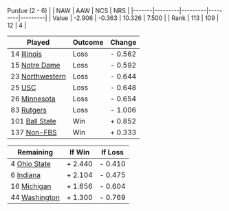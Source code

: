 Purdue (2 - 6)
|       |   NAW   |   AAW   |   NCS   |   NRS   |
|-------|---------|---------|---------|---------|
| Value |  -2.906 |  -0.363 |  10.326 |   7.500 |
| Rank  |     113 |     109 |      12 |       4 |

| Played                    | Outcome    |  Change  |
|---------------------------|------------|----------|
|  14 [Illinois              ](Illinois.md)| Loss       | -  0.562 |
|  15 [Notre Dame            ](NotreDame.md)| Loss       | -  0.592 |
|  23 [Northwestern          ](Northwestern.md)| Loss       | -  0.644 |
|  25 [USC                   ](USC.md)| Loss       | -  0.648 |
|  26 [Minnesota             ](Minnesota.md)| Loss       | -  0.654 |
|  83 [Rutgers               ](Rutgers.md)| Loss       | -  1.006 |
| 101 [Ball State            ](BallState.md)| Win        | +  0.852 |
| 137 [Non-FBS               ](NonFBS.md)| Win        | +  0.333 |

| Remaining                 |  If Win  |  If Loss |
|---------------------------|----------|----------|
|   4 [Ohio State            ](OhioState.md)| +  2.440 | -  0.410 |
|   6 [Indiana               ](Indiana.md)| +  2.104 | -  0.475 |
|  16 [Michigan              ](Michigan.md)| +  1.656 | -  0.604 |
|  44 [Washington            ](Washington.md)| +  1.300 | -  0.769 |


